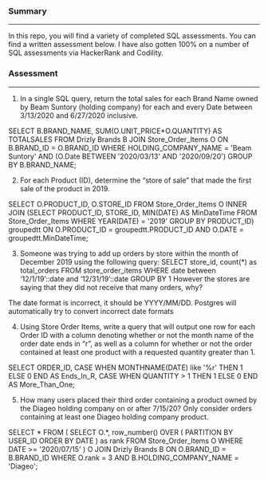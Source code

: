 ### Summary
---

In this repo, you will find a variety of completed SQL assessments. You can find a written assessment below. I have also gotten 100% on a number of SQL assessments via HackerRank and Codility. 

### Assessment
---

1. In a single SQL query, return the total sales for each Brand Name owned by Beam Suntory (holding company) for each and every Date between 3/13/2020 and 6/27/2020 inclusive. 

SELECT B.BRAND_NAME, SUM(O.UNIT_PRICE*O.QUANTITY) AS TOTALSALES
FROM Drizly Brands B
JOIN Store_Order_Items O ON B.BRAND_ID = O.BRAND_ID
WHERE HOLDING_COMPANY_NAME = 'Beam Suntory' AND (O.Date BETWEEN '2020/03/13' AND '2020/09/20')
GROUP BY B.BRAND_NAME;

2. For each Product (ID), determine the “store of sale” that made the first sale of the product in 2019. 

SELECT O.PRODUCT_ID, O.STORE_ID
FROM Store_Order_Items O
INNER JOIN
    (SELECT PRODUCT_ID, STORE_ID, MIN(DATE) AS MinDateTime
    FROM Store_Order_Items
    WHERE YEAR(DATE) = '2019'
    GROUP BY PRODUCT_ID) groupedtt 
ON O.PRODUCT_ID = groupedtt.PRODUCT_ID 
AND O.DATE = groupedtt.MinDateTime;

3. Someone was trying to add up orders by store within the month of December 2019 using the following query: SELECT store_id, count(*) as total_orders FROM store_order_items WHERE date between ‘12/1/19’::date and ‘12/31/19’::date GROUP BY 1 However the stores are saying that they did not receive that many orders, why? 

The date format is incorrect, it should be YYYY/MM/DD. Postgres will automatically try to convert incorrect date formats

4. Using Store Order Items, write a query that will output one row for each Order ID with a column denoting whether or not the month name of the order date ends in “r”, as well as a column for whether or not the order contained at least one product with a requested quantity greater than 1. 

SELECT ORDER_ID, 
CASE WHEN MONTHNAME(DATE) like '%r' THEN 1 ELSE 0 END AS Ends_In_R,
CASE WHEN QUANTITY > 1 THEN 1 ELSE 0 END AS More_Than_One;

5. How many users placed their third order containing a product owned by the Diageo holding company on or after 7/15/20? Only consider orders containing at least one Diageo holding company product. 

SELECT *
FROM (
    SELECT O.*,
        row_number() OVER (
            PARTITION BY USER_ID 
            ORDER BY DATE
            ) as rank
    FROM Store_Order_Items O
    WHERE DATE >= '2020/07/15'
    ) O
JOIN Drizly Brands B ON O.BRAND_ID = B.BRAND_ID
WHERE O.rank = 3 AND B.HOLDING_COMPANY_NAME = 'Diageo';
